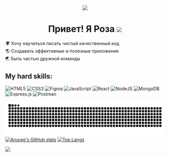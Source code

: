 <div align="center"><img src="https://media.giphy.com/media/v1.Y2lkPTc5MGI3NjExeTNyejkyb2I1NnNtdDFkemhlZGtrcnIwNHVjYWI3ZGo4djFhbXlyYyZlcD12MV9pbnRlcm5hbF9naWZfYnlfaWQmY3Q9cw/26Fxy3Iz1ari8oytO/giphy.gif" width="100"/></div>
<div><h1 align="center"> Привет! Я Роза <img src="https://media.giphy.com/media/26Fxy3Iz1ari8oytO/giphy.gif" width="100"/></h1> </div>



 
:earth_africa: Хочу научиться писать чистый качественный код  
:earth_americas: Создавать эффективные и полезные приложения  
:earth_asia: Быть частью дружной команды  

## My hard skills:
![HTML5](https://img.shields.io/badge/html5-%23E34F26.svg?style=for-the-badge&logo=html5&logoColor=white)
![CSS3](https://img.shields.io/badge/css3-%231572B6.svg?style=for-the-badge&logo=css3&logoColor=white)
![Figma](https://img.shields.io/badge/figma-%23F24E1E.svg?style=for-the-badge&logo=figma&logoColor=white)
![JavaScript](https://img.shields.io/badge/javascript-%23323330.svg?style=for-the-badge&logo=javascript&logoColor=%23F7DF1E)
![React](https://img.shields.io/badge/react-%2320232a.svg?style=for-the-badge&logo=react&logoColor=%2361DAFB)
![NodeJS](https://img.shields.io/badge/node.js-6DA55F?style=for-the-badge&logo=node.js&logoColor=white)
![MongoDB](https://img.shields.io/badge/MongoDB-%234ea94b.svg?style=for-the-badge&logo=mongodb&logoColor=white)
![Express.js](https://img.shields.io/badge/express.js-%23404d59.svg?style=for-the-badge&logo=express&logoColor=%2361DAFB)
![Postman](https://img.shields.io/badge/Postman-FF6C37?style=for-the-badge&logo=postman&logoColor=white)

![snake gif](https://github.com/Sariolka/Sariolka/blob/output/github-contribution-grid-snake.svg) 
[![Anurag's GitHub stats](https://github-readme-stats.vercel.app/api?username=Sariolka&theme=shadow-blue)](https://github.com/anuraghazra/github-readme-stats)
[![Top Langs](https://github-readme-stats.vercel.app/api/top-langs/?username=Sariolka&theme=shadow-blue&layout=donut)](https://github.com/anuraghazra/github-readme-stats)  
 
 <img src="https://komarev.com/ghpvc/?username=Sariolka&style=flat-square&color=grey"/>
